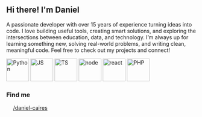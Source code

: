 ## Hi there! I'm Daniel 

A passionate developer with over 15 years of experience turning ideas into code. 
I love building useful tools, creating smart solutions, and exploring the intersections between education, data, and technology. 
I’m always up for learning something new, solving real-world problems, and writing clean, meaningful code. Feel free to check out my projects and connect!


<p align="left">
  <img src="https://cdn.jsdelivr.net/gh/devicons/devicon@latest/icons/python/python-original-wordmark.svg" alt="Python" style="width:60px; height:60px;"/>
  <img src="https://cdn.jsdelivr.net/gh/devicons/devicon@latest/icons/javascript/javascript-plain.svg" alt="JS" style="width:60px; height:60px;"/>
  <img src="https://cdn.jsdelivr.net/gh/devicons/devicon@latest/icons/typescript/typescript-plain.svg" alt="TS" style="width:60px; height:60px;"/>
  <img src="https://cdn.jsdelivr.net/gh/devicons/devicon@latest/icons/nodejs/nodejs-plain-wordmark.svg" alt="node" style="width:60px; height:60px;"/>
  <img src="https://cdn.jsdelivr.net/gh/devicons/devicon@latest/icons/react/react-original-wordmark.svg" alt="react" style="width:60px; height:60px;"/>
  <img src="https://cdn.jsdelivr.net/gh/devicons/devicon@latest/icons/php/php-original.svg" alt="PHP" style="width:60px; height:60px;"/>
</p>

### Find me
<p align="left">
  <img src="https://cdn.jsdelivr.net/gh/devicons/devicon@latest/icons/linkedin/linkedin-original.svg" style="height:1em; vertical-align:middle;" /> <a href="https://www.linkedin.com/in/daniel-caires">/daniel-caires</a>  
</p>
<!--p align="left">
  <img src="https://cdn.jsdelivr.net/gh/devicons/devicon@latest/icons/codepen/codepen-original.svg" style="height:1em; vertical-align:middle;" /> <a href="https://www.linkedin.com/in/daniel-caires">/daniel-caires</a>  
</p-->


<!--
**danielcaires/danielcaires** is a ✨ _special_ ✨ repository because its `README.md` (this file) appears on your GitHub profile.

Here are some ideas to get you started:

- 🔭 I’m currently working on ...
- 🌱 I’m currently learning ...
- 👯 I’m looking to collaborate on ...
- 🤔 I’m looking for help with ...
- 💬 Ask me about ...
- 📫 How to reach me: ...
- 😄 Pronouns: ...
- ⚡ Fun fact: ...
-->
